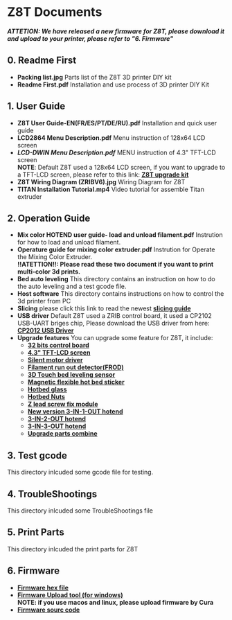 # Z8T Documents
***ATTETION: We have released a new firmware for Z8T, please download it and upload to your printer, please refer to "6. Firmware"***     
## 0. Readme First
- **Packing list.jpg** Parts list of the Z8T 3D printer DIY kit    
- **Readme First.pdf** Installation and use process of 3D printer DIY Kit  
## 1. User Guide
- **Z8T User Guide-EN(FR/ES/PT/DE/RU).pdf**  Installation and quick user guide  
- **LCD2864 Menu Description.pdf** Menu instruction of 128x64 LCD screen    
- ***LCD-DWIN Menu Description.pdf*** MENU instruction of 4.3" TFT-LCD screen   
**NOTE**: Default Z8T used a 128x64 LCD screen, if you want to upgrade to a TFT-LCD screen, please refer to this link: [**Z8T upgrade kit**](https://www.aliexpress.com/item/1005002019863241.html)   
- **Z8T Wiring Diagram (ZRIBV6).jpg**  Wiring Diagram for Z8T  
- **TITAN Installation Tutorial.mp4**  Video tutorial for assemble Titan extruder  
## 2. Operation Guide 
- **Mix color HOTEND user guide- load and unload filament.pdf** Instrution for how to load and unload filament.  
- **Operature guide for mixing color extruder.pdf**  Instrution for Operate the Mixing Color Extruder.   
**!!ATETTION!!: Please read these two document if you want to print multi-color 3d prints.**  
- **Bed auto leveling** This directory contains an instruction on how to do the auto leveling and a test gcode file.    
- **Host software** This directory contains instructions on how to control the 3d printer from PC  
- **Slicing** please click this link to read the newest [**slicing guide**](https://github.com/ZONESTAR3D/Slicing-Guide)  
- **USB driver** Default Z8T used a ZRIB control board, it used a CP2102 USB-UART briges chip, Please download the USB driver from here:
[**CP2012 USB Driver**](https://www.silabs.com/interface/usb-bridges/classic/device.cp2102)   
- **Upgrade features** You can upgrade some feature for Z8T, it include:
  - [**32 bits control board**](https://www.aliexpress.com/item/1005001300737027.html)    
  - [**4.3" TFT-LCD screen**](https://www.aliexpress.com/item/1005002378065646.html) 
  - [**Silent motor driver**](https://www.aliexpress.com/item/4000596369015.html)
  - [**Filament run out detector(FROD)**](https://www.aliexpress.com/item/4001309957376.html)
  - [**3D Touch bed leveling sensor**](https://www.aliexpress.com/item/1005001464420529.html)
  - [**Magnetic flexible hot bed sticker**](https://www.aliexpress.com/item/4000793898821.html)  
  - [**Hotbed glass**](https://www.aliexpress.com/item/4001317243160.html)  
  - [**Hotbed Nuts**](https://www.aliexpress.com/item/4000726717520.html)   
  - [**Z lead screw fix module**](https://www.aliexpress.com/item/1005002401708373.html) 
  - [**New version 3-IN-1-OUT hotend**](https://www.aliexpress.com/item/1005001635908007.html)   
  - [**3-IN-2-OUT hotend**](https://www.aliexpress.com/item/1005001275429959.html)
  - [**3-IN-3-OUT hotend**](https://www.aliexpress.com/item/1005001275429959.html)          
  - [**Upgrade parts combine**](https://www.aliexpress.com/item/1005002019863241.html)  
## 3. Test gcode
This directory inlcuded some gcode file for testing.  
## 4. TroubleShootings
This directory inlcuded some TroubleShootings file
## 5. Print Parts
This directory inlcuded the print parts for Z8T
## 6. Firmware 
- [**Firmware hex file**](https://github.com/ZONESTAR3D/Firmware/tree/master/Z8/Z8T)  
- [**Firmware Upload tool (for windows)**](https://github.com/ZONESTAR3D/Firmware/tree/master/Firmware%20Upload%20tools%20for%20ZRIB%20and%20ZMIB)   
**NOTE: if you use macos and linux, please upload firmware by Cura**   
- [**Firmware sourc code**](https://github.com/ZONESTAR3D/source-code-for-3d-printer)

   